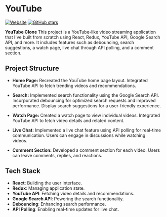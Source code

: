 # YouTube 

[![Website](https://img.shields.io/website?url=https%3A%2F%2Fyoutube-mocha-eta.vercel.app%2F)](https://youtube-mocha-eta.vercel.app/)
[![GitHub stars](https://img.shields.io/github/stars/YourGitHubUsername/YourRepoName)](https://github.com/saif580/youtube/stargazers)

<b>YouTube Clone</b>
This project is a YouTube-like video streaming application that I've built from scratch using React, Redux, YouTube API, Google Search API, and more. It includes features such as debouncing, search suggestions, a watch page, live chat through API polling, and a comment section.

## Project Structure

- **Home Page:** Recreated the YouTube home page layout. Integrated YouTube API to fetch trending videos and recommendations.

- **Search:** Implemented search functionality using the Google Search API. Incorporated debouncing for optimized search requests and improved performance. Display search suggestions for a user-friendly experience.

- **Watch Page:** Created a watch page to view individual videos. Integrated YouTube API to fetch video details and related content.

- **Live Chat:** Implemented a live chat feature using API polling for real-time communication. Users can engage in discussions while watching videos.

- **Comment Section:** Developed a comment section for each video. Users can leave comments, replies, and reactions.

## Tech Stack

- **React**: Building the user interface.
- **Redux**: Managing application state.
- **YouTube API**: Fetching video details and recommendations.
- **Google Search API**: Powering the search functionality.
- **Debouncing**: Enhancing search performance.
- **API Polling**: Enabling real-time updates for live chat.


